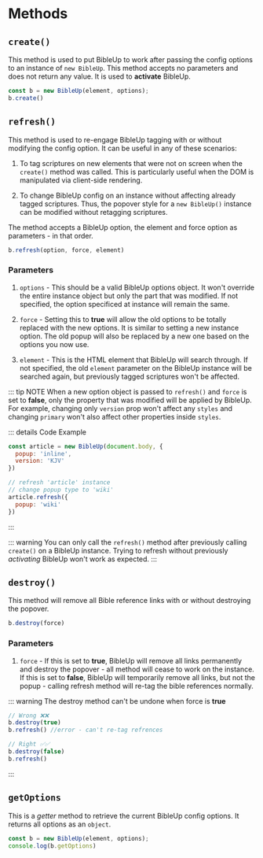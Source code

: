 # Methods

## `create()`
This method is used to put BibleUp to work after passing the config options to an instance of `new BibleUp`. This method accepts no parameters and does not return any value. It is used to **activate** BibleUp.

```js {2}
const b = new BibleUp(element, options);
b.create()
```

## `refresh()`
This method is used to re-engage BibleUp tagging with or without modifying the config option. It can be useful in any of these scenarios:

1. To tag scriptures on new elements that were not on screen when the `create()` method was called. This is particularly useful when the DOM is manipulated via client-side rendering.

2. To change BibleUp config on an instance without affecting already tagged scriptures. Thus, the popover style for a `new BibleUp()` instance can be modified without retagging scriptures.

The method accepts a BibleUp option, the element and force option as parameters - in that order.


```js
b.refresh(option, force, element)
```
### Parameters
1. `options` <Badge text="optional" type="info"/> - This should be a valid BibleUp options object. It won't override the entire instance object but only the part that was modified. If not specified, the option specificed at instance will remain the same.

2. `force` <Badge text="optional" type="info"/> <Badge text="false" type="tip"/> - Setting this to **true** will allow the old options to be totally replaced with the new options. It is similar to setting a new instance option. The old popup will also be replaced by a new one based on the options you now use.

3. `element` <Badge text="optional" type="info"/> - This is the HTML element that BibleUp will search through. If not specified, the old `element` parameter on the BibleUp instance will be searched again, but previously tagged scriptures won't be affected.

::: tip NOTE
When a new option object is passed to `refresh()` and `force` is set to **false**, only the property that was modified will be applied by BibleUp. For example, changing only `version` prop won't affect any `styles` and changing `primary` won't also affect other properties inside `styles`.

::: details Code Example
```js
const article = new BibleUp(document.body, {
  popup: 'inline',
  version: 'KJV'
})

// refresh 'article' instance
// change popup type to 'wiki'
article.refresh({
  popup: 'wiki'
})

```
:::

::: warning
You can only call the `refresh()` method after previously calling `create()` on a BibleUp instance. Trying to refresh without previously *activating* BibleUp won't work as expected.
:::

## `destroy()`
This method will remove all Bible reference links with or without destroying the popover.

```js
b.destroy(force)
```
### Parameters
1. `force` <Badge text="optional" type="info"/> <Badge text="false" type="tip"/> - If this is set to **true**, BibleUp will remove all links permanently and destroy the popover - all method will cease to work on the instance. If this is set to **false**, BibleUp will temporarily remove all links, but not the popup - calling refresh method will re-tag the bible references normally.

::: warning
The destroy method can't be undone when force is **true**

```js {2,6}
// Wrong ❌❌
b.destroy(true)
b.refresh() //error - can't re-tag refrences

// Right ✅✅
b.destroy(false)
b.refresh()
```
:::


## `getOptions`
This is a *getter* method to retrieve the current BibleUp config options. It returns all options as an `object`.

```js {2}
const b = new BibleUp(element, options);
console.log(b.getOptions)
```
